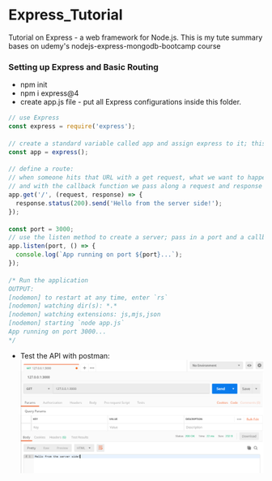 # Express_Tutorial
Tutorial on Express - a web framework for Node.js. This is my tute summary bases on udemy's nodejs-express-mongodb-bootcamp course
<br/>
### Setting up Express and Basic Routing
- npm init
- npm i express@4
- create app.js file - put all Express configurations inside this folder.
```JavaScript
// use Express
const express = require('express');

// create a standard variable called app and assign express to it; this will add methods to a the variable
const app = express();

// define a route:
// when someone hits that URL with a get request, what we want to happen is specified in a callback function as the second argument,
// and with the callback function we pass along a request and response argument.
app.get('/', (request, response) => {
  response.status(200).send('Hello from the server side!');
});

const port = 3000;
// use the listen method to create a server; pass in a port and a callback function that will be called as soon as the server starts listening.
app.listen(port, () => {
  console.log(`App running on port ${port}...`);
});

/* Run the application
OUTPUT:
[nodemon] to restart at any time, enter `rs`
[nodemon] watching dir(s): *.*
[nodemon] watching extensions: js,mjs,json
[nodemon] starting `node app.js`
App running on port 3000...
*/
```
- Test the API with postman:
![postman output](images/expressPostman.png)